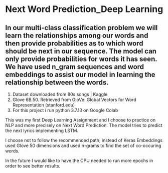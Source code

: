 # Next Word Prediction_Deep Learning

## In our multi-class classification problem we will learn the relationships among our words and then provide probabilities as to which word should be next in our sequence. The model can only provide probabilities for words it has seen. We have used n_gram sequences and word embeddings to assist our model in learning the relationship between the words.

1)	Dataset downloaded from 80s songs | Kaggle
2)	Glove 6B.50. Retrieved from GloVe: Global Vectors for Word Representation (stanford.edu)
3)  For this project i run python 3.7.13 on Google Colab

This was my first Deep Learning Assignment and I choose to practice on NLP and more precisely on Next Word Prediction. The model tries to predict the next lyrics implementing LSTM. 

I choose not to follow the recommended path; instead of Keras Embeddings used Glove 50 dimensions and used n-grams to find the set of co-occuring words. 

In the future I would like to have the CPU needed to run more epochs in order to see better results.
